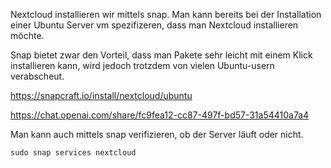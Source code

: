 Nextcloud installieren wir mittels snap. Man kann bereits bei der Installation einer Ubuntu Server vm spezifizeren, dass man Nextcloud installieren möchte.

Snap bietet zwar den Vorteil, dass man Pakete sehr leicht mit einem Klick installieren kann, wird jedoch trotzdem von vielen Ubuntu-usern verabscheut.

<https://snapcraft.io/install/nextcloud/ubuntu>

<https://chat.openai.com/share/fc9fea12-cc87-497f-bd57-31a54410a7a4>

Man kann auch mittels snap verifizieren, ob der Server läuft oder nicht.  
```
sudo snap services nextcloud
```